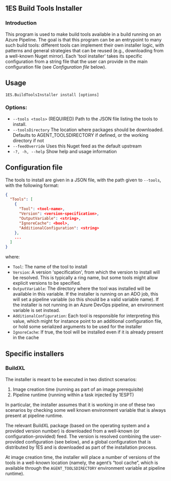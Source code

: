 ## 1ES Build Tools Installer

### Introduction
This program is used to make build tools available in a build running on an Azure Pipeline. The goal is that this program can be an entrypoint to many such build tools: different tools can implement their own installer logic, with patterns and general strategies that can be reused (e.g., downloading from a well-known Nuget mirror). Each 'tool installer' takes its specific configuration from a string file that the user can provide in the main configuration file (see _Configuration file_ below).

## Usage
  `1ES.BuildToolsInstaller install [options]`

### Options:

- `--tools <tools>` (REQUIRED)         Path to the JSON file listing the tools to install.
- `--toolsDirectory` <toolsDirectory>  The location where packages should be downloaded. Defaults to AGENT_TOOLSDIRECTORY if defined, or the working directory if not
- `--feedOverride` <feedOverride>      Uses this Nuget feed as the default upstream
- `-?, -h, --help`                     Show help and usage information

## Configuration file
The tools to install are given in a JSON file, with the path given to `--tools`, with the following format:

```json
{
  "Tools": [
    {
      "Tool": <tool-name>,
      "Version": <version-specification>,
      "OutputVariable": <string>,
      "IgnoreCache": <bool>,
      "AdditionalConfiguration": <string>
    },
    ...
  ]
}
```

where:

- `Tool`: The name of the tool to install
- `Version`: A version 'specification', from which the version to install will be resolved. This is typically a ring name, but some tools might allow explicit versions to be specified.
- `OutputVariable`: The directory where the tool was installed will be available in this variable. If the installer is running on an ADO job, this will set a pipeline variable (so this should be a valid variable name). If the installer is not running in an Azure DevOps pipeline, an environment variable is set instead.
- `AdditionalConfiguration`: Each tool is responsible for interpreting this value, which might for instance point to an additional configuration file, or hold some serialized arguments to be used for the installer
- `IgnoreCache`: If true, the tool will be installed even if it is already present in the cache

## Specific installers
### BuildXL

The installer is meant to be executed in two distinct scenarios:
1)	Image creation time  (running as part of an image prerequisite)
2)	Pipeline runtime (running within a task injected by 1ESPT)

In particular, the installer assumes that it is working in one of these two scenarios by checking some well known environment variable that is always present at pipeline runtime.

The relevant BuildXL package (based on the operating system and a provided version number) is downloaded from a well-known (or configuration-provided) feed. The version is resolved combining the user-provided configuration (see below), and a global configuration that is distributed by 1ES and is downloaded as part of the installation process.

At image creation time, the installer will place a number of versions of the tools in a well-known location (namely, the agent’s “tool cache”, which is available through the `AGENT_TOOLSDIRECTORY` environment variable at pipeline runtime). 
